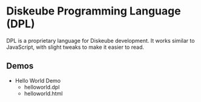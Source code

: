 # Diskeube Programming Language (DPL)
DPL is a proprietary language for Diskeube development. It works similar to JavaScript, with slight tweaks to make it easier to read.

## Demos
 - Hello World Demo
   - helloworld.dpl
   - helloworld.html
   
